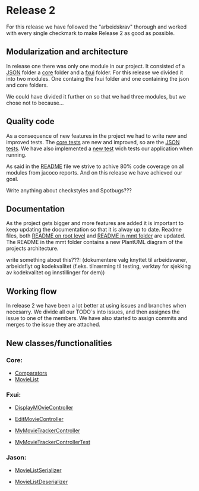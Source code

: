 # Release 2
 For this release we have followed the "arbeidskrav" thorough and worked with every single checkmark to make Release 2 as good as possible. 

 
 ## Modularization and architecture

In release one there was only one module in our project. It consisted of a [JSON](../mmt/core/src/main/java/mmt/json) folder a [core](../mmt/core) folder and a [fxui](../mmt/fxui) folder. For this release we divided it into two modules. One containg the fxui folder and one containing the json and core folders. 

We could have divided it further on so that we had three modules, but we chose not to because...
  

 ## Quality code
 As a consequence of new features in the project we had to write new and improved tests. The [core tests](../mmt/core/src/test/java/mmt/core) are new and improved, so are the [JSON tests](../mmt/core/src/test/java/mmt/json).
 We have also implemented a [new test](../mmt/fxui/src/test/java/mmt/fxui) wich tests our application when running.

 As said in the [README](/README.md) file we strive to achive 80% code coverage on all modules from jacoco reports. And on this release we have achieved our goal. 

 Write anything about checkstyles and Spotbugs???

 ## Documentation
As the project gets bigger and more features are added it is important to keep updating the documentation so that it is alway up to date. Readme files, both [README on root level](/README.md) and [README in mmt folder](mmt/README.md) are updated. The README in the mmt folder contains a new PlantUML diagram of the projects architecture.

write something about this???:
(dokumentere valg knyttet til arbeidsvaner, arbeidsflyt og kodekvalitet (f.eks. tilnærming til testing, verktøy for sjekking av kodekvalitet og innstillinger for dem))


 ## Working flow
In release 2 we have been a lot better at using issues and branches when necesarry. We divide all our TODO´s into issues, and then assignes the issue to one of the members. We have also started to assign commits and merges to the issue they are attached. 


 ## New classes/functionalities
### Core:
- [Comparators](../mmt/core/src/main/java/mmt/core/Comparators.java)
- [MovieList](../mmt/core/src/main/java/mmt/core/Comparators.java)

### Fxui:
- [DisplayMOvieController](../mmt/fxui/src/main/java/mmt/fxui/DisplayMovieController.java)

- [EditMovieController](../mmt/fxui/src/main/java/mmt/fxui/EditMovieController.java)

- [MyMovieTrackerController](../mmt/fxui/src/main/java/mmt/fxui/MyMovieTrackerController.java)

- [MyMovieTrackerControllerTest](../mmt/fxui/src/test/java/mmt/fxui/MyMovieTrackerControllerTest.java)


### Jason:

- [MovieListSerializer](../mmt/core/src/main/java/mmt/json/MovieListSerializer.java)

- [MovieListDeserializer](../mmt/core/src/main/java/mmt/json/MovieListDeserializer.java)

